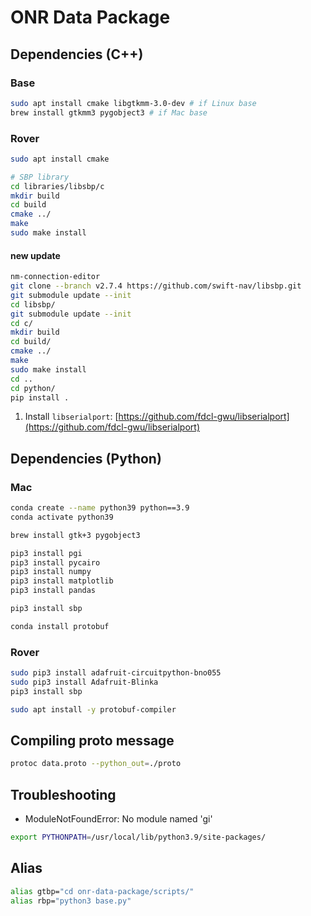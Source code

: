 # ONR Data Package

## Dependencies (C++)
### Base
```sh
sudo apt install cmake libgtkmm-3.0-dev # if Linux base
brew install gtkmm3 pygobject3 # if Mac base
```

### Rover
```sh
sudo apt install cmake

# SBP library
cd libraries/libsbp/c
mkdir build
cd build
cmake ../
make
sudo make install
```
#### new update
```sh
nm-connection-editor
git clone --branch v2.7.4 https://github.com/swift-nav/libsbp.git
git submodule update --init
cd libsbp/
git submodule update --init
cd c/
mkdir build
cd build/
cmake ../
make
sudo make install
cd ..
cd python/
pip install .
```

1. Install `libserialport`: [https://github.com/fdcl-gwu/libserialport](https://github.com/fdcl-gwu/libserialport)

## Dependencies (Python)
### Mac
```sh
conda create --name python39 python==3.9
conda activate python39

brew install gtk+3 pygobject3

pip3 install pgi
pip3 install pycairo
pip3 install numpy
pip3 install matplotlib
pip3 install pandas

pip3 install sbp

conda install protobuf
```

### Rover
```sh
sudo pip3 install adafruit-circuitpython-bno055
sudo pip3 install Adafruit-Blinka
pip3 install sbp

sudo apt install -y protobuf-compiler
```

## Compiling proto message
```sh
protoc data.proto --python_out=./proto
```

## Troubleshooting
* ModuleNotFoundError: No module named 'gi'
```sh
export PYTHONPATH=/usr/local/lib/python3.9/site-packages/ 
```

## Alias
```bash
alias gtbp="cd onr-data-package/scripts/"
alias rbp="python3 base.py"
```
